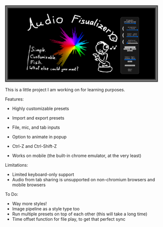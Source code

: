 ![](https://github.com/codexplorer-fish/Audio-Fishualizer/blob/main/Audio-Fishualizer-Banner.png?raw=true)


This is a little project I am working on for learning purposes.

Features:

- Highly customizable presets

- Import and export presets

- File, mic, and tab inputs

- Option to animate in popup

- Ctrl-Z and Ctrl-Shift-Z

- Works on mobile (the built-in chrome emulator, at the very least)

Limitations:
- Limited keyboard-only support
- Audio from tab sharing is unsupported on non-chromium browsers and mobile browsers

To Do:
- Way more styles!
- Image pipeline as a style type too
- Run multiple presets on top of each other (this will take a long time)
- Time offset function for file play, to get that perfect sync
